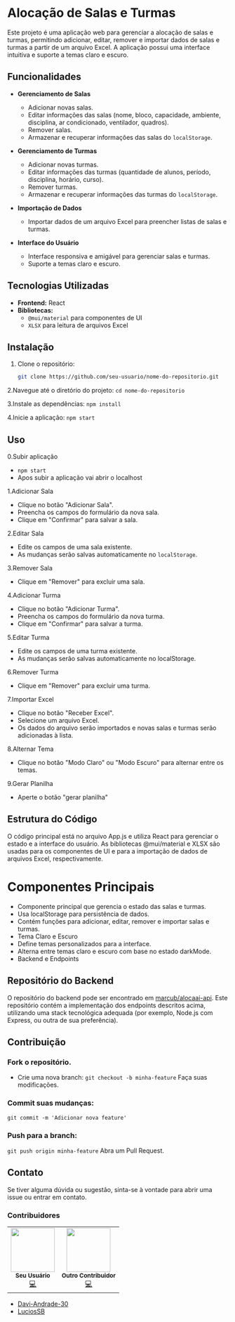 # Alocação de Salas e Turmas

Este projeto é uma aplicação web para gerenciar a alocação de salas e turmas, permitindo adicionar, editar, remover e importar dados de salas e turmas a partir de um arquivo Excel. A aplicação possui uma interface intuitiva e suporte a temas claro e escuro.

## Funcionalidades

- **Gerenciamento de Salas**
  - Adicionar novas salas.
  - Editar informações das salas (nome, bloco, capacidade, ambiente, disciplina, ar condicionado, ventilador, quadros).
  - Remover salas.
  - Armazenar e recuperar informações das salas do `localStorage`.

- **Gerenciamento de Turmas**
  - Adicionar novas turmas.
  - Editar informações das turmas (quantidade de alunos, período, disciplina, horário, curso).
  - Remover turmas.
  - Armazenar e recuperar informações das turmas do `localStorage`.

- **Importação de Dados**
  - Importar dados de um arquivo Excel para preencher listas de salas e turmas.

- **Interface do Usuário**
  - Interface responsiva e amigável para gerenciar salas e turmas.
  - Suporte a temas claro e escuro.

## Tecnologias Utilizadas

- **Frontend:** React
- **Bibliotecas:**
  - `@mui/material` para componentes de UI
  - `XLSX` para leitura de arquivos Excel

## Instalação

1. Clone o repositório:
   ```bash
   git clone https://github.com/seu-usuario/nome-do-repositorio.git
   
2.Navegue até o diretório do projeto:
   `cd nome-do-repositorio`
   
3.Instale as dependências:
  `npm install`
  
4.Inicie a aplicação:
  `npm start`

## Uso

0.Subir aplicação
 - `npm start`
 - Apos subir a aplicação vai abrir o localhost 

1.Adicionar Sala
  - Clique no botão "Adicionar Sala".
  - Preencha os campos do formulário da nova sala.
  - Clique em "Confirmar" para salvar a sala.
    
2.Editar Sala
  - Edite os campos de uma sala existente.
  - As mudanças serão salvas automaticamente no `localStorage`.
    
3.Remover Sala
  - Clique em "Remover" para excluir uma sala.
    
4.Adicionar Turma
  - Clique no botão "Adicionar Turma".
  - Preencha os campos do formulário da nova turma.
  - Clique em "Confirmar" para salvar a turma.
    
5.Editar Turma
  - Edite os campos de uma turma existente.
  - As mudanças serão salvas automaticamente no localStorage.
    
6.Remover Turma
  - Clique em "Remover" para excluir uma turma.
    
7.Importar Excel
  - Clique no botão "Receber Excel".
  - Selecione um arquivo Excel.
  - Os dados do arquivo serão importados e novas salas e turmas serão adicionadas à lista.
    
8.Alternar Tema
 - Clique no botão "Modo Claro" ou "Modo Escuro" para alternar entre os temas.

9.Gerar Planilha
 - Aperte o botão "gerar planilha"
   
## Estrutura do Código
O código principal está no arquivo App.js e utiliza React para gerenciar o estado e a interface do usuário. As bibliotecas @mui/material e XLSX são usadas para os componentes de UI e para a importação de dados de arquivos Excel, respectivamente.

# Componentes Principais
  - Componente principal que gerencia o estado das salas e turmas.
  - Usa localStorage para persistência de dados.
  - Contém funções para adicionar, editar, remover e importar salas e turmas.
  - Tema Claro e Escuro
  - Define temas personalizados para a interface.
  - Alterna entre temas claro e escuro com base no estado darkMode.
  - Backend e Endpoints
    
## Repositório do Backend
O repositório do backend pode ser encontrado em [marcub/alocaai-api](https://github.com/marcub/alocaai-api). 
Este repositório contém a implementação dos endpoints descritos acima, utilizando uma stack tecnológica adequada (por exemplo, Node.js com Express, ou outra de sua preferência).

## Contribuição
### Fork o repositório.
- Crie uma nova branch:
`git checkout -b minha-feature`
Faça suas modificações.
### Commit suas mudanças:
`git commit -m 'Adicionar nova feature'`
### Push para a branch:
`git push origin minha-feature`
Abra um Pull Request.

## Contato
Se tiver alguma dúvida ou sugestão, sinta-se à vontade para abrir uma issue ou entrar em contato.

### Contribuidores

<!-- ALL-CONTRIBUTORS-LIST:START - Do not remove or modify this section -->
<!-- prettier-ignore -->
<table>
  <tr>
    <td align="center">
      <a href="https://github.com/Davi-Andrade-30">
        <img src="https://avatars.githubusercontent.com/u/12345678?v=4" width="100px;" alt=""/>
      </a>
      <br />
      <sub><b>Seu Usuário</b></sub>
      <br />
      <a href="#code-seu-usuario" title="Code">💻</a>
    </td>
    <td align="center">
      <a href="https://github.com/LuciosSB">
        <img src="https://avatars.githubusercontent.com/u/87654321?v=4" width="100px;" alt=""/>
      </a>
      <br />
      <sub><b>Outro Contribuidor</b></sub>
      <br />
      <a href="#code-outro-contribuidor" title="Code">💻</a>
    </td>
  </tr>
</table>
<!-- ALL-CONTRIBUTORS-LIST:END -->

- [Davi-Andrade-30](https://github.com/Davi-Andrade-30)
- [LuciosSB](https://github.com/LuciosSB)

